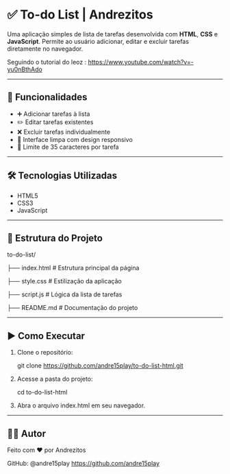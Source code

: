 # ✅ To-do List | Andrezitos

Uma aplicação simples de lista de tarefas desenvolvida com **HTML**, **CSS** e **JavaScript**. Permite ao usuário adicionar, editar e excluir tarefas diretamente no navegador.

Seguindo o tutorial do leoz : https://www.youtube.com/watch?v=-yu0nBthAdo

---

## 🚀 Funcionalidades

- ➕ Adicionar tarefas à lista
- ✏️ Editar tarefas existentes
- ❌ Excluir tarefas individualmente
- 🎨 Interface limpa com design responsivo
- 🧠 Limite de 35 caracteres por tarefa

---

## 🛠️ Tecnologias Utilizadas

- HTML5
- CSS3 
- JavaScript 

---

## 📁 Estrutura do Projeto

to-do-list/

├── index.html # Estrutura principal da página

├── style.css # Estilização da aplicação

├── script.js # Lógica da lista de tarefas

├── README.md # Documentação do projeto

---

## ▶️ Como Executar

1. Clone o repositório:

   git clone https://github.com/andre15play/to-do-list-html.git

2. Acesse a pasta do projeto:

   cd to-do-list-html

3. Abra o arquivo index.html em seu navegador.

---

## 🙋‍♂️ Autor
Feito com ❤️ por Andrezitos

GitHub: @andre15play https://github.com/andre15play


